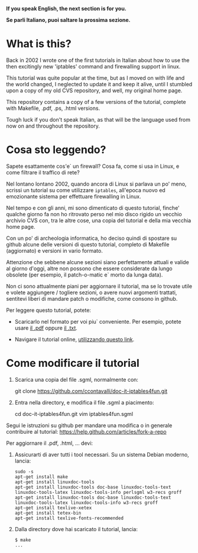 **If you speak English, the next section is for you.**

**Se parli Italiano, puoi saltare la prossima sezione.**


What is this?
=============

Back in 2002 I wrote one of the first tutorials in Italian about how to use
the then excitingly new 'iptables' command and firewalling support in linux.

This tutorial was quite popular at the time, but as I moved on with life
and the world changed, I neglected to update it and keep it alive, until
I stumbled upon a copy of my old CVS repository, and well, my original home
page.

This repository contains a copy of a few versions of the tutorial, complete
with Makefile, .pdf, .ps, .html versions.

Tough luck if you don't speak Italian, as that will be the language used
from now on and throughout the repository.


Cosa sto leggendo?
==================

Sapete esattamente cos'e\` un firewall? Cosa fa, come si usa in Linux, e 
come filtrare il traffico di rete?

Nel lontano lontano 2002, quando ancora di Linux si parlava un po' meno,
scrissi un tutorial su come utilizzare `iptables`, all'epoca nuovo ed
emozionante sistema per effettuare firewalling in Linux.

Nel tempo e con gli anni, mi sono dimenticato di questo tutorial, finche'
qualche giorno fa non ho ritrovato perso nel mio disco rigido un vecchio
archivio CVS con, tra le altre cose, una copia del tutorial e della
mia vecchia home page.

Con un po' di archeologia informatica, ho deciso quindi di spostare su
github alcune delle versioni di questo tutorial, completo di Makefile
(aggiornato) e versioni in vario formato.

Attenzione che sebbene alcune sezioni siano perfettamente attuali e
valide al giorno d'oggi, altre non possono che essere considerate
da lungo obsolete (per esempio, il patch-o-matic e\` morto da lunga
data).

Non ci sono attualmente piani per aggiornare il tutorial, ma se
lo trovate utile e volete aggiungere / togliere sezioni, o avere
nuovi argomenti trattati, sentitevi liberi di mandare patch o
modifiche, come consono in github.

Per leggere questo tutorial, potete:

   * Scaricarlo nel formato per voi piu\` conveniente. Per esempio,
     potete usare
     [il .pdf](http://goo.gl/BhWRs6) oppure [il .txt](http://goo.gl/H4xN8M).

   * Navigare il tutorial online, [utilizzando questo link](http://goo.gl/xmTs5M).


Come modificare il tutorial
===========================

   1) Scarica una copia del file .sgml, normalmente con:

      git clone https://github.com/ccontavalli/doc-it-iptables4fun.git

   2) Entra nella directory, e modifica il file .sgml a piacimento:

      cd doc-it-iptables4fun.git
      vim iptables4fun.sgml

Segui le istruzioni su github per mandare una modifica o in generale
contribuire al tutorial: https://help.github.com/articles/fork-a-repo

Per aggiornare il .pdf, .html, ... devi:

   1) Assicurarti di aver tutti i tool necessari. Su un sistema
      Debian moderno, lancia:

          sudo -s
          apt-get install make
          apt-get install linuxdoc-tools
          apt-get install linuxdoc-tools doc-base linuxdoc-tools-text linuxdoc-tools-latex linuxdoc-tools-info perlsgml w3-recs groff
          apt-get install linuxdoc-tools doc-base linuxdoc-tools-text linuxdoc-tools-latex linuxdoc-tools-info w3-recs groff
          apt-get install texlive-xetex
          apt-get install tetex-bin
          apt-get install texlive-fonts-recommended

   2) Dalla directory dove hai scaricato il tutorial, lancia:

          $ make
          ...

